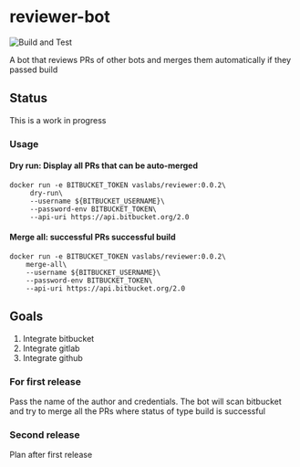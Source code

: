 # reviewer-bot

![Build and Test](https://github.com/vaslabs/reviewer-bot/workflows/Scala%20CI/badge.svg)

A bot that reviews PRs of other bots and merges them automatically if they passed build


## Status
This is a work in progress

### Usage

#### Dry run: Display all PRs that can be auto-merged
```
docker run -e BITBUCKET_TOKEN vaslabs/reviewer:0.0.2\
     dry-run\
     --username ${BITBUCKET_USERNAME}\
     --password-env BITBUCKET_TOKEN\
     --api-uri https://api.bitbucket.org/2.0
 ```
 #### Merge all: successful PRs successful build
 ```
docker run -e BITBUCKET_TOKEN vaslabs/reviewer:0.0.2\
     merge-all\
     --username ${BITBUCKET_USERNAME}\
     --password-env BITBUCKET_TOKEN\
     --api-uri https://api.bitbucket.org/2.0
 ```
## Goals
1. Integrate bitbucket
2. Integrate gitlab
3. Integrate github

### For first release

Pass the name of the author and credentials. The bot will scan bitbucket and try to merge all the PRs where status of type build is successful

### Second release

Plan after first release
